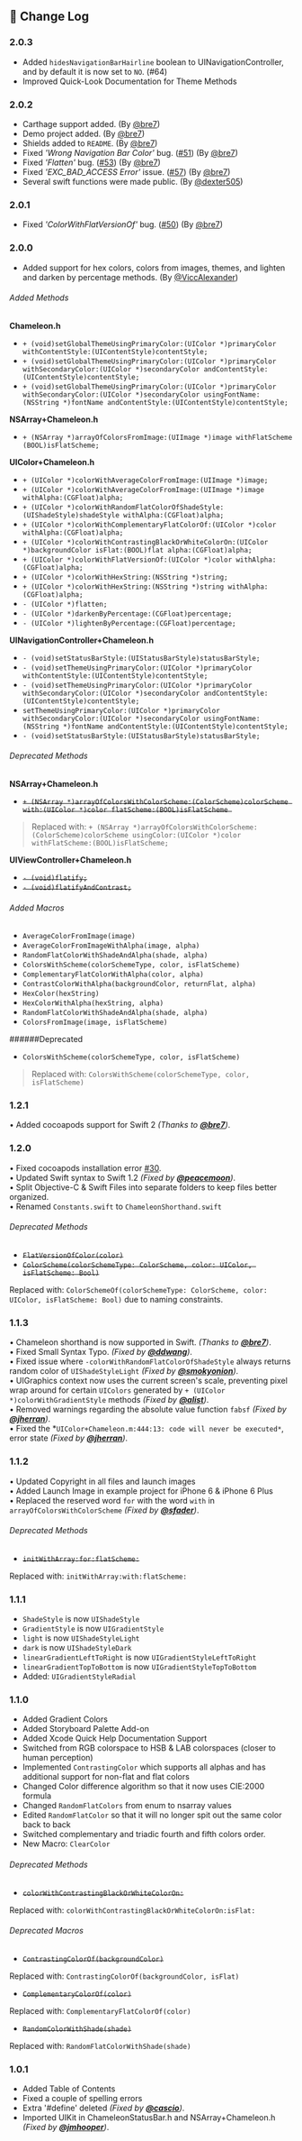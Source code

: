 ## 📄 Change Log

### 2.0.3

* Added `hidesNavigationBarHairline` boolean to UINavigationController, and by default it is now set to `NO`. (#64) 
* Improved Quick-Look Documentation for Theme Methods

### 2.0.2

* Carthage support added. (By [@bre7](https://github.com/bre7))
* Demo project added. (By [@bre7](https://github.com/bre7))
* Shields added to `README`. (By [@bre7](https://github.com/bre7))
* Fixed *'Wrong Navigation Bar Color'* bug. ([#51](https://github.com/ViccAlexander/Chameleon/issues/51)) (By [@bre7](https://github.com/bre7))
* Fixed *'Flatten'* bug. ([#53](https://github.com/ViccAlexander/Chameleon/issues/53)) (By [@bre7](https://github.com/bre7))
* Fixed *'EXC_BAD_ACCESS Error'* issue. ([#57](https://github.com/ViccAlexander/Chameleon/issues/57)) (By [@bre7](https://github.com/bre7))
* Several swift functions were made public. (By [@dexter505](https://github.com/dexter505))

### 2.0.1

* Fixed *'ColorWithFlatVersionOf'* bug. ([#50](https://github.com/ViccAlexander/Chameleon/pull/50)) (By [@bre7](https://github.com/bre7))

### 2.0.0

* Added support for hex colors, colors from images, themes, and lighten and darken by percentage methods. (By [@ViccAlexander](https://github.com/ViccAlexander)) 

###### Added Methods  

**Chameleon.h**
 
* `+ (void)setGlobalThemeUsingPrimaryColor:(UIColor *)primaryColor withContentStyle:(UIContentStyle)contentStyle;`
* `+ (void)setGlobalThemeUsingPrimaryColor:(UIColor *)primaryColor withSecondaryColor:(UIColor *)secondaryColor andContentStyle:(UIContentStyle)contentStyle;`
* `+ (void)setGlobalThemeUsingPrimaryColor:(UIColor *)primaryColor  withSecondaryColor:(UIColor *)secondaryColor usingFontName:(NSString *)fontName andContentStyle:(UIContentStyle)contentStyle;`

**NSArray+Chameleon.h**

* `+ (NSArray *)arrayOfColorsFromImage:(UIImage *)image withFlatScheme (BOOL)isFlatScheme;`

**UIColor+Chameleon.h**

* `+ (UIColor *)colorWithAverageColorFromImage:(UIImage *)image;`
* `+ (UIColor *)colorWithAverageColorFromImage:(UIImage *)image withAlpha:(CGFloat)alpha;`
* `+ (UIColor *)colorWithRandomFlatColorOfShadeStyle:(UIShadeStyle)shadeStyle withAlpha:(CGFloat)alpha;`
* `+ (UIColor *)colorWithComplementaryFlatColorOf:(UIColor *)color withAlpha:(CGFloat)alpha;`
* `+ (UIColor *)colorWithContrastingBlackOrWhiteColorOn:(UIColor *)backgroundColor isFlat:(BOOL)flat alpha:(CGFloat)alpha;`
* `+ (UIColor *)colorWithFlatVersionOf:(UIColor *)color withAlpha:(CGFloat)alpha;`
* `+ (UIColor *)colorWithHexString:(NSString *)string;`
* `+ (UIColor *)colorWithHexString:(NSString *)string withAlpha:(CGFloat)alpha;`
* `- (UIColor *)flatten;`
* `- (UIColor *)darkenByPercentage:(CGFloat)percentage;`
* `- (UIColor *)lightenByPercentage:(CGFloat)percentage;`

**UINavigationController+Chameleon.h**

* `- (void)setStatusBarStyle:(UIStatusBarStyle)statusBarStyle;`
* `- (void)setThemeUsingPrimaryColor:(UIColor *)primaryColor withContentStyle:(UIContentStyle)contentStyle;`
* `- (void)setThemeUsingPrimaryColor:(UIColor *)primaryColor withSecondaryColor:(UIColor *)secondaryColor andContentStyle:(UIContentStyle)contentStyle;`
* `setThemeUsingPrimaryColor:(UIColor *)primaryColor withSecondaryColor:(UIColor *)secondaryColor usingFontName:(NSString *)fontName andContentStyle:(UIContentStyle)contentStyle;`
* `- (void)setStatusBarStyle:(UIStatusBarStyle)statusBarStyle;`

                        
###### Deprecated Methods

**NSArray+Chameleon.h**

* ~~`+ (NSArray *)arrayOfColorsWithColorScheme:(ColorScheme)colorScheme with:(UIColor *)color flatScheme:(BOOL)isFlatScheme `~~  

> Replaced with: `+ (NSArray *)arrayOfColorsWithColorScheme:(ColorScheme)colorScheme usingColor:(UIColor *)color withFlatScheme:(BOOL)isFlatScheme;`

**UIViewController+Chameleon.h**

* ~~`- (void)flatify;`~~
* ~~`- (void)flatifyAndContrast;`~~

###### Added Macros
* `AverageColorFromImage(image)`
* `AverageColorFromImageWithAlpha(image, alpha)`
* `RandomFlatColorWithShadeAndAlpha(shade, alpha)`
* `ColorsWithScheme(colorSchemeType, color, isFlatScheme)`   
* `ComplementaryFlatColorWithAlpha(color, alpha)`
* `ContrastColorWithAlpha(backgroundColor, returnFlat, alpha)`
* `HexColor(hexString)`
* `HexColorWithAlpha(hexString, alpha)`
* `RandomFlatColorWithShadeAndAlpha(shade, alpha)`
* `ColorsFromImage(image, isFlatScheme)`  

######Deprecated
* `ColorsWithScheme(colorSchemeType, color, isFlatScheme)`

> Replaced with: `ColorsWithScheme(colorSchemeType, color, isFlatScheme)`

### 1.2.1
• Added cocoapods support for Swift 2 *(Thanks to [**@bre7**](https://github.com/bre7))*. 

### 1.2.0
• Fixed cocoapods installation error [#30](https://github.com/ViccAlexander/Chameleon/issues/30).  
• Updated Swift syntax to Swift 1.2 *(Fixed by [**@peacemoon**](https://github.com/peacemoon))*.    
• Split Objective-C & Swift Files into separate folders to keep files better organized.  
• Renamed `Constants.swift` to `ChameleonShorthand.swift`  

###### Deprecated Methods

* ~~`FlatVersionOfColor(color)`~~  
* ~~`ColorScheme(colorSchemeType: ColorScheme, color: UIColor, isFlatScheme: Bool)`~~   

Replaced with: `ColorSchemeOf(colorSchemeType: ColorScheme, color: UIColor, isFlatScheme: Bool)` due to naming constraints. 

### 1.1.3
• Chameleon shorthand is now supported in Swift. *(Thanks to [**@bre7**](https://github.com/bre7))*.  
• Fixed Small Syntax Typo. *(Fixed by [**@ddwang**](https://github.com/ddwang))*.  
• Fixed issue where `-colorWithRandomFlatColorOfShadeStyle` always returns random color of `UIShadeStyleLight` *(Fixed by [**@smokyonion**](https://github.com/smokyonion))*.    
• UIGraphics context now uses the current screen's scale, preventing pixel wrap around for certain `UIColors` generated by `+ (UIColor *)colorWithGradientStyle` methods *(Fixed by [**@alist**](https://github.com/alist))*.  
• Removed warnings regarding the absolute value function `fabsf` *(Fixed by [**@jherran**](https://github.com/jherran))*.  
• Fixed the *`UIColor+Chameleon.m:444:13: code will never be executed*`, error state *(Fixed by [**@jherran**](https://github.com/jherran))*.  


### 1.1.2
• Updated Copyright in all files and launch images  
• Added Launch Image in example project for iPhone 6 & iPhone 6 Plus  
• Replaced the reserved word `for` with the word `with` in `arrayOfColorsWithColorScheme` *(Fixed by [**@sfader**](https://github.com/sfader))*.

###### Deprecated Methods
 * ~~`initWithArray:for:flatScheme:`~~

Replaced with: `initWithArray:with:flatScheme:`  

### 1.1.1
* ```ShadeStyle``` is now ```UIShadeStyle```
* ```GradientStyle``` is now ```UIGradientStyle```
* ```light``` is now ```UIShadeStyleLight```
* ```dark``` is now ```UIShadeStyleDark```
* ```linearGradientLeftToRight``` is now ```UIGradientStyleLeftToRight```
* ```linearGradientTopToBottom``` is now ```UIGradientStyleTopToBottom```
* Added: ```UIGradientStyleRadial```

### 1.1.0
* Added Gradient Colors
* Added Storyboard Palette Add-on
* Added Xcode Quick Help Documentation Support
* Switched from RGB colorspace to HSB & LAB colorspaces (closer to human perception)
* Implemented `ContrastingColor` which supports all alphas and has additional support for non-flat and flat colors
* Changed Color difference algorithm so that it now uses CIE:2000 formula
* Changed `RandomFlatColors` from enum to nsarray values
* Edited `RandomFlatColor` so that it will no longer spit out the same color back to back
* Switched complementary and triadic fourth and fifth colors order.
* New Macro: `ClearColor`

###### Deprecated Methods
* ~~`colorWithContrastingBlackOrWhiteColorOn:`~~

Replaced with: `colorWithContrastingBlackOrWhiteColorOn:isFlat:`  

###### Deprecated Macros
* ~~`ContrastingColorOf(backgroundColor)`~~  

Replaced with: `ContrastingColorOf(backgroundColor, isFlat)`

* ~~`ComplementaryColorOf(color)`~~

Replaced with: `ComplementaryFlatColorOf(color)`

* ~~`RandomColorWithShade(shade)`~~

Replaced with: `RandomFlatColorWithShade(shade)`

### 1.0.1
* Added Table of Contents
* Fixed a couple of spelling errors
* Extra '#define' deleted *(Fixed by [**@cascio**](https://github.com/cascio))*.  
* Imported UIKit in ChameleonStatusBar.h and NSArray+Chameleon.h *(Fixed by [**@jmhooper**](https://github.com/jmhooper))*.
